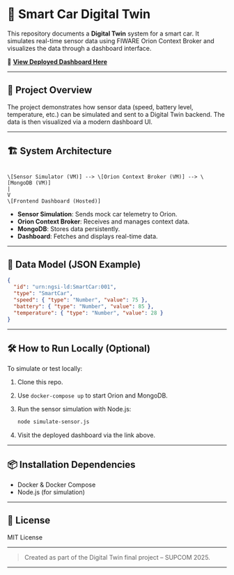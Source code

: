 
# 🚗 Smart Car Digital Twin

This repository documents a **Digital Twin** system for a smart car. It simulates real-time sensor data using FIWARE Orion Context Broker and visualizes the data through a dashboard interface.

🔗 **[View Deployed Dashboard Here]((https://amine-smart-car-twin.netlify.app/))**


---

## 📖 Project Overview

The project demonstrates how sensor data (speed, battery level, temperature, etc.) can be simulated and sent to a Digital Twin backend. The data is then visualized via a modern dashboard UI.

---

## 🏗️ System Architecture

```

\[Sensor Simulator (VM)] --> \[Orion Context Broker (VM)] --> \[MongoDB (VM)]
|
V
\[Frontend Dashboard (Hosted)]

````

- **Sensor Simulation**: Sends mock car telemetry to Orion.
- **Orion Context Broker**: Receives and manages context data.
- **MongoDB**: Stores data persistently.
- **Dashboard**: Fetches and displays real-time data.

---

## 🧾 Data Model (JSON Example)

```json
{
  "id": "urn:ngsi-ld:SmartCar:001",
  "type": "SmartCar",
  "speed": { "type": "Number", "value": 75 },
  "battery": { "type": "Number", "value": 85 },
  "temperature": { "type": "Number", "value": 28 }
}
````

---

## 🛠️ How to Run Locally (Optional)

To simulate or test locally:

1. Clone this repo.
2. Use `docker-compose up` to start Orion and MongoDB.
3. Run the sensor simulation with Node.js:

   ```bash
   node simulate-sensor.js
   ```
4. Visit the deployed dashboard via the link above.

---

## 📦 Installation Dependencies

* Docker & Docker Compose
* Node.js (for simulation)

---

## 📜 License

MIT License

---

> Created as part of the Digital Twin final project – SUPCOM 2025.



---

